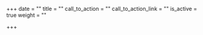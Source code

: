 +++
date = ""
title = ""
call_to_action = ""
call_to_action_link = ""
is_active = true
weight = ""

+++
